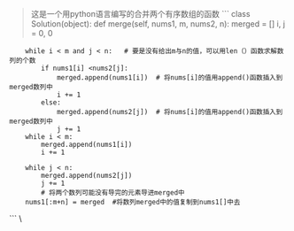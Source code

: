 >这是一个用python语言编写的合并两个有序数组的函数
\```
class Solution(object):
    def merge(self, nums1, m, nums2, n):
        merged = []
        i, j = 0, 0
    
        while i < m and j < n:   # 要是没有给出m与n的值，可以用len（）函数求解数列的个数
            if nums1[i] <nums2[j]:
                merged.append(nums1[i])  # 将nums[i]的值用append()函数插入到merged数列中
                i += 1
            else:
                merged.append(nums2[j])  # 将nums[i]的值用append()函数插入到merged数列中
                j += 1
        while i < m:
            merged.append(nums1[i])
            i += 1
        
        while j < n:
            merged.append(nums2[j])
            j += 1
            # 将两个数列可能没有导完的元素导进merged中
        nums1[:m+n] = merged  #将数列merged中的值复制到nums1[]中去
\```
\
